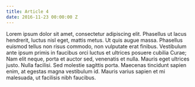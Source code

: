 ```yaml
---
title: Article 4
date: 2016-11-23 00:00:00 Z
---
```


 Lorem ipsum dolor sit amet, consectetur adipiscing elit. Phasellus ut lacus hendrerit, luctus nisl eget, mattis metus. Ut quis augue massa. Phasellus euismod tellus non risus commodo, non vulputate erat finibus. Vestibulum ante ipsum primis in faucibus orci luctus et ultrices posuere cubilia Curae; Nam elit neque, porta et auctor sed, venenatis et nulla. Mauris eget ultrices justo. Nulla facilisi. Sed molestie sagittis porta. Maecenas tincidunt sapien enim, at egestas magna vestibulum id. Mauris varius sapien et mi malesuada, ut facilisis nibh faucibus. 